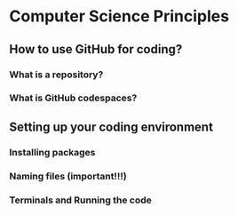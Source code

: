 # Computer Science Principles

## How to use GitHub for coding?

### What is a repository?

### What is GitHub codespaces?

## Setting up your coding environment

### Installing packages

### Naming files (important!!!)

### Terminals and Running the code
